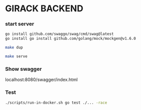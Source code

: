 # GIRACK BACKEND


### start server

```sh
go install github.com/swaggo/swag/cmd/swag@latest
go install go install github.com/golang/mock/mockgen@v1.6.0
```
```sh
make dup
```
```sh
make serve
```

### Show swagger
localhost:8080/swagger/index.html
### Test

```sh
./scripts/run-in-docker.sh go test ./... -race
```